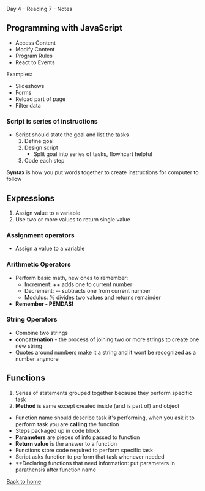 Day 4 - Reading 7 - Notes

## Programming with JavaScript

- Access Content
- Modify Content
- Program Rules
- React to Events

Examples:
- Slideshows
- Forms
- Reload part of page
- Filter data

### Script is series of instructions

- Script should state the goal and list the tasks
    1. Define goal
    2. Design script
        - Split goal into series of tasks, flowhcart helpful
    3. Code each step

**Syntax** is how you put words together to create instructions for computer to follow

## Expressions

1. Assign value to a variable
2. Use two or more values to return single value

### Assignment operators
- Assign a value to a variable

### Arithmetic Operators
- Perform basic math, new ones to remember:
    - Increment: ++ adds one to current number
    - Decrement: -- subtracts one from current number
    - Modulus: % divides two values and returns remainder
- **Remember - PEMDAS!**

### String Operators
- Combine two strings
- **concatenation** - the process of joining two or more strings to create one new string
- Quotes around numbers make it a string and it wont be recognized as a number anymore 


## Functions

1. Series of statements grouped together because they perform specific task
2. **Method** is same except created inside (and is part of) and object

- Function name should describe task it's performing, when you ask it to perform task you are **calling** the function
- Steps packaged up in code block
- **Parameters** are pieces of info passed to function 
- **Return value** is the answer to a function
- Functions store code required to perform specific task
- Script asks function to perform that task whenever needed
- **Declaring functions that need information: put parameters in parathensis after function name


[Back to home](README.md)